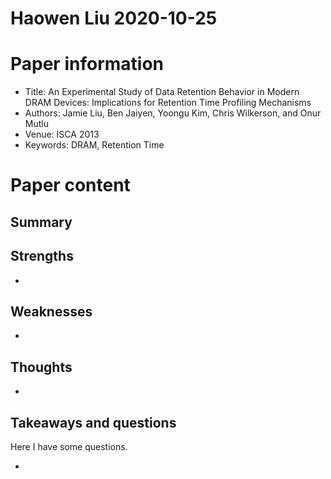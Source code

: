 # Haowen Liu  2020-10-25

# Paper information

- Title: An Experimental Study of Data Retention Behavior in Modern DRAM Devices: Implications for Retention Time Profiling Mechanisms
- Authors: Jamie Liu, Ben Jaiyen, Yoongu Kim, Chris Wilkerson, and Onur Mutlu
- Venue: ISCA 2013
- Keywords: DRAM, Retention Time

# Paper content

## Summary


## Strengths

- 

## Weaknesses

- 

## Thoughts
- 

## Takeaways and questions

Here I have some questions.

- 
